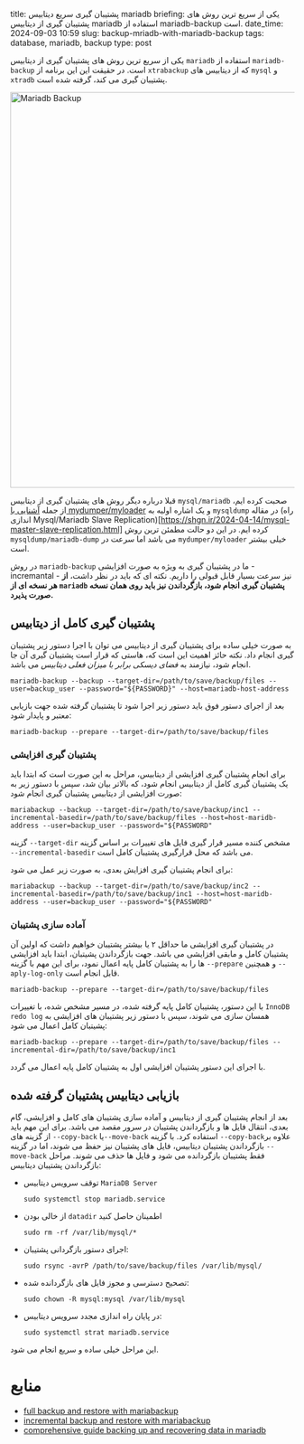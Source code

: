 title: پشتیبان گیری سریع دیتابیس mariadb
briefing: یکی از سریع ترین روش های پشتیبان گیری از دیتابیس mariadb استفاده از mariadb-backup است.
date_time: 2024-09-03 10:59
slug: backup-mriadb-with-mariadb-backup
tags: database, mariadb, backup
type: post

یکی از سریع ترین روش های پشتیبان گیری از دیتابیس `mariadb` استفاده از `mariadb-backup` است. در حقیقت این
 این برنامه از `xtrabackup` که از دیتابیس های `mysql` و `xtradb` پشتیبان گیری می کند، گرفته شده است.

<img src="mariadb-backup.jpg" alt="Mariadb Backup" style="width:700px;" />

قبلا درباره دیگر روش های پشتیبان گیری از دیتابیس `mysql/mariadb` صحبت کرده ایم، از جمله 
[آشنایی با mydumper/myloader](https://shgn.ir/2023-12-16/mydumper-myloader.html)
 و یک اشاره اولیه به `mysqldump` در مقاله
 (راه اندازی Mysql/Mariadb Slave Replication)[https://shgn.ir/2024-04-14/mysql-master-slave-replication.html]
 کرده ایم. در این دو حالت مطمئن ترین روش `mysqldump/mariadb-dump` می باشد اما سرعت در
 `mydumper/myloader` خیلی بیشتر است.

در روش `mariadb-backup` ما در پشتیبان گیری به ویژه به صورت افزایشی - incremantal - نیز سرعت بسیار قابل
 قبولی را داریم. نکته ای که باید در نظر داشت، **از هر نسخه ای از `mariadb` پشتیبان گیری انجام شود، بازگرداندن
 نیز باید روی همان نسخه صورت پذیرد.**

## پشتیبان گیری کامل از دیتابیس
به صورت خیلی ساده برای پشتیبان گیری از دیتابیس می توان با اجرا دستور زیر پشتیبان گیری انجام داد. نکته حائز
 اهمیت این است که، هاستی که قرار است پشتیبان گیری آن جا انجام شود، نیازمند به *فضای دیسکی برابر با میزان فعلی
 دیتابیس* می باشد. 

    mariadb-backup --backup --target-dir=/path/to/save/backup/files --user=backup_user --password="${PASSWORD}" --host=mariadb-host-address

بعد از اجرای دستور فوق باید دستور زیر اجرا شود تا پشتیبان گرفته شده جهت بازیابی معتبر و پایدار شود:

    mariadb-backup --prepare --target-dir=/path/to/save/backup/files 
### پشتیبان گیری افزایشی
برای انجام پشتیبان گیری افزایشی از دیتابیس، مراحل به این صورت است که ابتدا باید یک پشتیبان گیری کامل از
 دیتابیس انجام شود، که بالاتر بیان شد، سپس با دستور زیر به صورت افزایشی از دیتابیس پشتیبان گیری انجام شود:

    mariabackup --backup --target-dir=/path/to/save/backup/inc1 --incremental-basedir=/path/to/save/backup/files --host=host-maridb-address --user=backup_user --password="${PASSWORD"
گزینه `--target-dir` مشخص کننده مسیر قرار گیری فایل های تغییرات بر اساس گزینه `--incremental-basedir` می باشد
 که محل قرارگیری پشتیبان کامل است.

برای انجام پشتیبان گیری افزایش بعدی، به صورت زیر عمل می شود:

    mariabackup --backup --target-dir=/path/to/save/backup/inc2 --incremental-basedir=/path/to/save/backup/inc1 --host=host-maridb-address --user=backup_user --password="${PASSWORD"

### آماده سازی پشتیبان
در پشتیبان گیری افزایشی ما حداقل ۲ یا بیشتر پشتیبان خواهیم داشت که اولین آن پشتیبان کامل و مابقی افزایشی
 می باشد. جهت بازگرداندن پشیتبان، ابتدا باید افزایشی ها را به پشتیبان کامل پایه اعمال نمود، برای این مهم
 با گزینه `--prepare` و همچنین `--aply-log-only` قابل انجام است.

    mariadb-backup --prepare --target-dir=/path/to/save/backup/files
با این دستور، پشتیبان کامل پایه گرفته شده، در مسیر مشخص شده، با تغییرات `InnoDB redo log` همسان سازی
 می شوند، سپس با دستور زیر پشتیبان های افزایشی به پشیتبان کامل اعمال می شود:

    mariadb-backup --prepare --target-dir=/path/to/save/backup/files --incremental-dir=/path/to/save/backup/inc1
با اجرای این دستور پشتیبان افزایشی اول به پشتیبان کامل پایه اعمال می گردد.

##  بازیابی دیتابیس پشتیبان گرفته شده
بعد از انجام پشتیبان گیری از دیتابیس و آماده سازی پشتیبان های کامل و افزایشی، گام بعدی، انتقال فایل ها و 
 بازگرداندن پشتیبان در سرور مقصد می باشد. برای این مهم باید از گزینه های `--copy-back` یا`--move-back`
 استفاده کرد. با گزینه `--copy-back`علاوه بر بازگرداندن پشتیبان دیتابیس، فایل های پشتیبان نیز حفظ می شوند،
 اما در گزینه `--move-back` فقط پشتیبان بازگردانده می شود و فایل ها حذف می شوند.
مراحل بازگرداندن پشتیبان دیتابیس:

 * توقف سرویس دیتابیس `MariaDB Server`
      
       sudo systemctl stop mariadb.service
 * از خالی بودن `datadir` اطمینان حاصل کنید

       sudo rm -rf /var/lib/mysql/*
 * اجرای دستور بازگردانی پشتیبان:

       sudo rsync -avrP /path/to/save/backup/files /var/lib/mysql/
 * تصحیح دسترسی و مجوز فایل های بازگردانده شده:
 
       sudo chown -R mysql:mysql /var/lib/mysql
 * در پایان راه اندازی مجدد سرویس دیتابیس:
       
       sudo systemctl strat mariadb.service

این مراحل خیلی ساده و سریع انجام می شود.

# منابع
 - [full backup and restore with mariabackup](https://mariadb.com/kb/en/full-backup-and-restore-with-mariabackup/)
 - [incremental backup and restore with mariabackup](https://mariadb.com/kb/en/incremental-backup-and-restore-with-mariabackup/)
 - [comprehensive guide backing up and recovering data in mariadb](https://travishorn.com/comprehensive-guide-backing-up-and-recovering-data-in-mariadb)